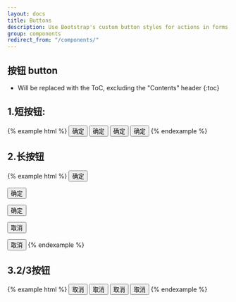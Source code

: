 ```yaml
---
layout: docs
title: Buttons
description: Use Bootstrap's custom button styles for actions in forms, dialogs, and more with support for multiple sizes, states, and more.
group: components
redirect_from: "/components/"
---
```

## 按钮 button

* Will be replaced with the ToC, excluding the "Contents" header
{:toc}

<!-- ## Examples -->
## 1.短按钮:

{% example html %} 
  <button class="ui-btn">确定</button>
  <button class="ui-btn ui-btn-primary">确定</button>
  <button class="ui-btn ui-btn-danger">确定</button>
  <button class="ui-btn ui-btn-highlight">确定</button>
{% endexample %}


<!-- ## Examples -->
## 2.长按钮

{% example html %}
<button class="ui-btn-lg">确定</button>

<button class="ui-btn-lg ui-btn-primary">确定</button>
       
<button class="ui-btn-lg ui-btn-danger">确定</button>
      
<button class="ui-btn-lg disabled">取消</button>
           
<button class="ui-btn-highlight ui-btn-lg">取消</button>
{% endexample %}


## 3.2/3按钮
{% example html %}
<button class="ui-btn-lg-nowhole">取消</button>
<button class="ui-btn-lg-nowhole ui-btn-primary">取消</button>
<button class="ui-btn-lg-nowhole ui-btn-danger">取消</button>
<button class="ui-btn-lg-nowhole ui-btn-danger disabled">取消</button>
{% endexample %}
